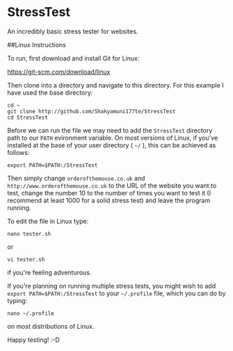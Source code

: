 # StressTest
An incredibly basic stress tester for websites. 

##Linux Instructions

To run, first download and install Git for Linux:

https://git-scm.com/download/linux

Then clone into a directory and navigate to this directory. For this example I have used the base directory:

    cd ~
    git clone http://github.com/Shakyamuni177te/StressTest
    cd StressTest

Before we can run the file we may need to add the `StressTest` directory path to our `PATH` evironment variable. On most versions of Linux, if you've installed at the base of your user directory ( `~/` ), this can be achieved as follows:

`export PATH=$PATH:/StressTest`

Then simply change `orderofthemouse.co.uk` and `http://www.orderofthemouse.co.uk` to the URL of the website you want to test, change the number 10 to the number of times you want to test it (I recommend at least 1000 for a solid stress test) and leave the program running.

To edit the file in Linux type:

`nano tester.sh`

or

`vi tester.sh`

if you're feeling adventurous.

If you're planning on running multiple stress tests, you might wish to add `export PATH=$PATH:/StressTest` to your `~/.profile` file, which you can do by typing:

`nano ~/.profile`

on most distributions of Linux.

Happy testing! :-D
